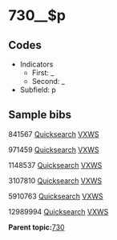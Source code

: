 # 730\_\_$p

## Codes

-   Indicators
    -   First: \_
    -   Second: \_
-   Subfield: p

## Sample bibs

841567 [Quicksearch](https://search.library.yale.edu/catalog/841567) [VXWS](http://prodorbis.library.yale.edu:7014/vxws/GetHoldingsService?bibId=841567)

971459 [Quicksearch](https://search.library.yale.edu/catalog/971459) [VXWS](http://prodorbis.library.yale.edu:7014/vxws/GetHoldingsService?bibId=971459)

1148537 [Quicksearch](https://search.library.yale.edu/catalog/1148537) [VXWS](http://prodorbis.library.yale.edu:7014/vxws/GetHoldingsService?bibId=1148537)

3107810 [Quicksearch](https://search.library.yale.edu/catalog/3107810) [VXWS](http://prodorbis.library.yale.edu:7014/vxws/GetHoldingsService?bibId=3107810)

5910763 [Quicksearch](https://search.library.yale.edu/catalog/5910763) [VXWS](http://prodorbis.library.yale.edu:7014/vxws/GetHoldingsService?bibId=5910763)

12989994 [Quicksearch](https://search.library.yale.edu/catalog/12989994) [VXWS](http://prodorbis.library.yale.edu:7014/vxws/GetHoldingsService?bibId=12989994)

**Parent topic:**[730](../../tags/730/730.md)

